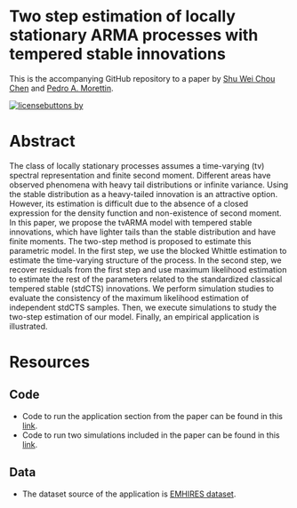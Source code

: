 # Two step estimation of locally stationary ARMA processes with tempered stable innovations

This is the accompanying GitHub repository to a paper by [Shu Wei Chou Chen](https://shuwei325.github.io/) and [Pedro A. Morettin](https://www.ime.usp.br/~pam/). 

[![licensebuttons
by](https://licensebuttons.net/l/by-nc/4.0//88x31.png)](https://creativecommons.org/licenses/by/4.0)


# Abstract

The class of locally stationary processes assumes a time-varying (tv) spectral representation and finite second moment. Different areas have observed phenomena with heavy tail distributions or infinite variance. Using the stable distribution as a heavy-tailed innovation is an attractive option. However, its estimation is difficult due to the absence of a closed expression for the density function and non-existence of second moment. In this paper, we propose the tvARMA model with	tempered stable innovations, which have lighter tails than the stable distribution and have finite moments. The two-step method is proposed to estimate this parametric model. In the first step, we use the blocked Whittle estimation to estimate the time-varying structure of the process. In the second step, we recover residuals from the first step and use maximum likelihood estimation to estimate the rest of the parameters related to the standardized classical tempered stable (stdCTS) innovations. We perform simulation studies to evaluate the consistency of the maximum likelihood estimation of independent stdCTS samples. Then, we execute simulations to study the two-step estimation of our model. Finally, an empirical application is illustrated.

# Resources

## Code

* Code to run the application section from the paper can be found in this [link](https://github.com/shuwei325/LS_ARMA_tempered/tree/main/application).
* Code to run two simulations included in the paper can be found in this [link](https://github.com/shuwei325/LS_ARMA_tempered/tree/main/simulation).


## Data

* The dataset source of the application is [EMHIRES dataset](http://dx.doi.org/10.2790/831549).

